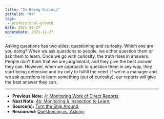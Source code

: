 ```yaml
---
title: "On Being Curious"
zettelId: "4a"
tags:
 - professional-growth
date: 2021-11-27
updateDate: 2021-11-27
---
```


Asking questions has two sides: questioning and curiosity. Which one are you doing? When we ask questions to people, we either question them or ask them to learn. Once we go with curiosity, the truth rises in answers. People don't think that we are judgmental, and they give the best answer they can. However, when we approach to question them in any way, they start being defensive and try only to fulfill the need. If we're a manager and we ask questions to learn something (out of curiosity), our reports will give the best answer they can.

---

- **Previous Note:** [4: Monitoring Work of Direct Reports](/notes/4/);
- **Next Note:** [4b: Monitoring & Inspection to Learn](/notes/4b/);
- **Source(s):** [Turn the Ship Around](/books/turn-the-ship-around-summary-book-chapter-notes/);
- **Resourced:** [Questioning vs. Asking](/questioning-vs-asking/);
